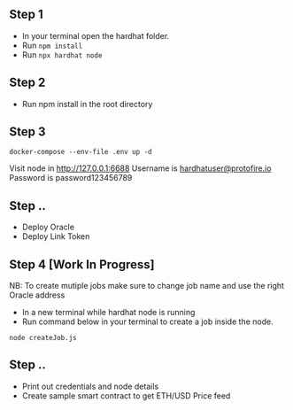 ## Step 1

- In your terminal open the hardhat folder.
- Run `npm install`
- Run `npx hardhat node`

## Step 2

- Run npm install in the root directory

## Step 3

```
docker-compose --env-file .env up -d
```

Visit node in http://127.0.0.1:6688
Username is hardhatuser@protofire.io
Password is password123456789

## Step ..

- Deploy Oracle
- Deploy Link Token

## Step 4 [Work In Progress]

NB: To create mutiple jobs make sure to change job name and use the right Oracle address

- In a new terminal while hardhat node is running
- Run command below in your terminal to create a job inside the node.

```
node createJob.js
```

## Step ..

- Print out credentials and node details
- Create sample smart contract to get ETH/USD Price feed
